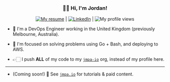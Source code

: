 <h3 align="center">👋🏻 Hi, I'm Jordan!</h3>

<div align="center">
  <a href="https://jcleal.me"><img src="https://img.shields.io/badge/My%20Resume--_.svg?style=social&logo=quicklook" alt="My resume"></a> | 
  <a href="https://www.linkedin.com/in/jordan-cleal"><img src="https://img.shields.io/badge/LinkedIn--_.svg?style=social&logo=linkedin" alt="LinkedIn"></a> |
  <img src="https://komarev.com/ghpvc/?username=jcleal&label=Profile%20views&color=0e75b6&style=flat" alt="My profile views" />
</div>

* 🌱 I'm a DevOps Engineer working in the United Kingdom (previously Melbourne, Australia).
* 🧠 I'm focused on solving problems using Go + Bash, and deploying to AWS.

* 👉🏻 I push **ALL** of my code to my [`jmpa-io`](https://github.com/jmpa-io) org, instead of my profile here.

---

* (Coming soon!) 👀 See [`jmpa.io`](https://jmpa.io) for tutorials & paid content.
